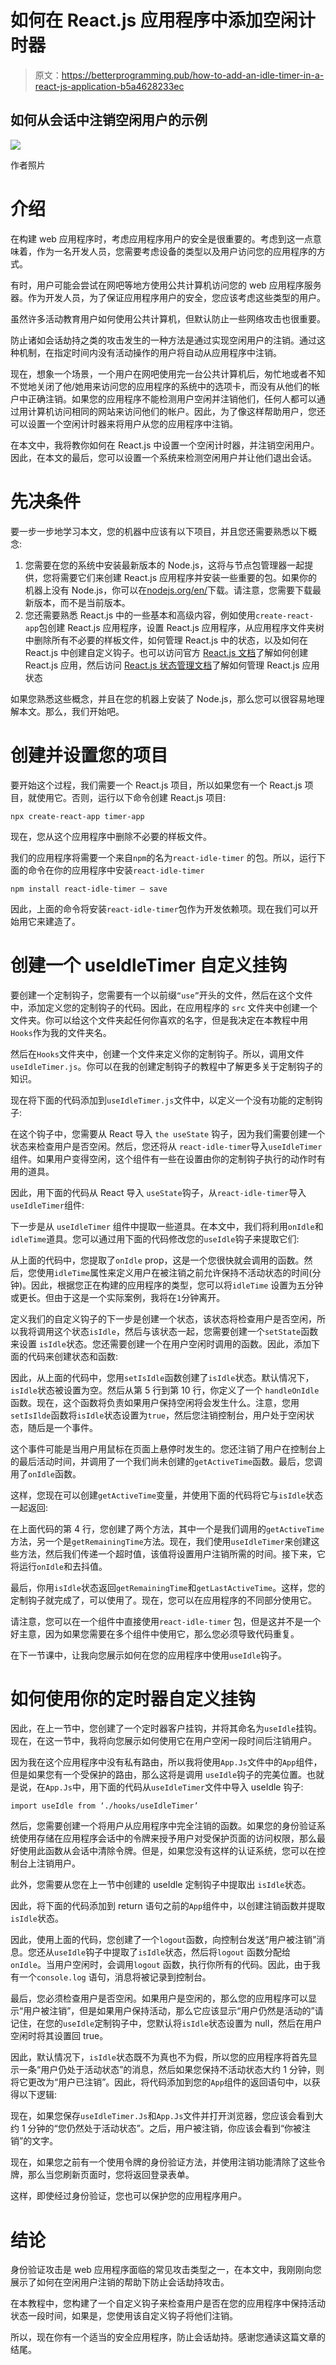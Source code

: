 # 如何在 React.js 应用程序中添加空闲计时器

> 原文：<https://betterprogramming.pub/how-to-add-an-idle-timer-in-a-react-js-application-b5a4628233ec>

## 如何从会话中注销空闲用户的示例

![](img/946193080780a31818da443f675d1311.png)

作者照片

# 介绍

在构建 web 应用程序时，考虑应用程序用户的安全是很重要的。考虑到这一点意味着，作为一名开发人员，您需要考虑设备的类型以及用户访问您的应用程序的方式。

有时，用户可能会尝试在网吧等地方使用公共计算机访问您的 web 应用程序服务器。作为开发人员，为了保证应用程序用户的安全，您应该考虑这些类型的用户。

虽然许多活动教育用户如何使用公共计算机，但默认防止一些网络攻击也很重要。

防止诸如会话劫持之类的攻击发生的一种方法是通过实现空闲用户的注销。通过这种机制，在指定时间内没有活动操作的用户将自动从应用程序中注销。

现在，想象一个场景，一个用户在网吧使用完一台公共计算机后，匆忙地或者不知不觉地关闭了他/她用来访问您的应用程序的系统中的选项卡，而没有从他们的帐户中正确注销。如果您的应用程序不能检测用户空闲并注销他们，任何人都可以通过用计算机访问相同的网站来访问他们的帐户。因此，为了像这样帮助用户，您还可以设置一个空闲计时器来将用户从您的应用程序中注销。

在本文中，我将教你如何在 React.js 中设置一个空闲计时器，并注销空闲用户。因此，在本文的最后，您可以设置一个系统来检测空闲用户并让他们退出会话。

# 先决条件

要一步一步地学习本文，您的机器中应该有以下项目，并且您还需要熟悉以下概念:

1.  您需要在您的系统中安装最新版本的 Node.js，这将与节点包管理器一起提供，您将需要它们来创建 React.js 应用程序并安装一些重要的包。如果你的机器上没有 Node.js，你可以在[nodejs.org/en/](https://nodejs.org/en/)下载。请注意，您需要下载最新版本，而不是当前版本。
2.  您还需要熟悉 React.js 中的一些基本和高级内容，例如使用`create-react-app`包创建 React.js 应用程序，设置 React.js 应用程序，从应用程序文件夹树中删除所有不必要的样板文件，如何管理 React.js 中的状态，以及如何在 React.js 中创建自定义钩子。也可以访问官方 [React.js 文档](https://reactjs.org/docs/create-a-new-react-app.html)了解如何创建 React.js 应用，然后访问 [React.js 状态管理文档](https://beta.reactjs.org/learn/managing-state)了解如何管理 React.js 应用状态

如果您熟悉这些概念，并且在您的机器上安装了 Node.js，那么您可以很容易地理解本文。那么，我们开始吧。

# 创建并设置您的项目

要开始这个过程，我们需要一个 React.js 项目，所以如果您有一个 React.js 项目，就使用它。否则，运行以下命令创建 React.js 项目:

`npx create-react-app timer-app`

现在，您从这个应用程序中删除不必要的样板文件。

我们的应用程序将需要一个来自`npm`的名为`react-idle-timer` 的包。所以，运行下面的命令在你的应用程序中安装`react-idle-timer`

`npm install react-idle-timer — save`

因此，上面的命令将安装`react-idle-timer`包作为开发依赖项。现在我们可以开始用它来建造了。

# 创建一个 useIdleTimer 自定义挂钩

要创建一个定制钩子，您需要有一个以前缀`“use”`开头的文件，然后在这个文件中，添加定义您的定制钩子的代码。因此，在应用程序的 `src` 文件夹中创建一个文件夹。你可以给这个文件夹起任何你喜欢的名字，但是我决定在本教程中用`Hooks`作为我的文件夹名。

然后在`Hooks`文件夹中，创建一个文件来定义你的定制钩子。所以，调用文件 `useIdleTimer.js`。你可以在我的创建定制钩子的教程中了解更多关于定制钩子的知识。

现在将下面的代码添加到`useIdleTimer.js`文件中，以定义一个没有功能的定制钩子:

在这个钩子中，您需要从 React 导入 `the useState` 钩子，因为我们需要创建一个状态来检查用户是否空闲。然后，您还将从 `react-idle-timer`导入`useIdleTimer` 组件。如果用户变得空闲，这个组件有一些在设置由你的定制钩子执行的动作时有用的道具。

因此，用下面的代码从 React 导入 `useState`钩子，从`react-idle-timer`导入`useIdleTimer`组件:

下一步是从 `useIdleTimer` 组件中提取一些道具。在本文中，我们将利用`onIdle`和`idleTime`道具。您可以通过用下面的代码修改您的`useIdle`钩子来提取它们:

从上面的代码中，您提取了`onIdle` prop，这是一个您很快就会调用的函数。然后，您使用`idleTime`属性来定义用户在被注销之前允许保持不活动状态的时间(分钟)。因此，根据您正在构建的应用程序的类型，您可以将`idleTime` 设置为五分钟或更长。但由于这是一个实际案例，我将在`1`分钟离开。

定义我们的自定义钩子的下一步是创建一个状态，该状态将检查用户是否空闲，所以我将调用这个状态`isIdle`，然后与该状态一起，您需要创建一个`setState`函数来设置 `isIdle`状态。您还需要创建一个在用户空闲时调用的函数。因此，添加下面的代码来创建状态和函数:

因此，从上面的代码中，您用`setIsIdle`函数创建了`isIdle`状态。默认情况下，`isIdle`状态被设置为空。然后从第 5 行到第 10 行，你定义了一个 `handleOnIdle` 函数。现在，这个函数将负责如果用户保持空闲将会发生什么。注意，您用`setIsIlde`函数将`isIdle`状态设置为`true`，然后您注销控制台，用户处于空闲状态，随后是一个事件。

这个事件可能是当用户用鼠标在页面上悬停时发生的。您还注销了用户在控制台上的最后活动时间，并调用了一个我们尚未创建的`getActiveTime`函数。最后，您调用了`onIdle`函数。

这样，您现在可以创建`getActiveTime`变量，并使用下面的代码将它与`isIdle`状态一起返回:

在上面代码的第 4 行，您创建了两个方法，其中一个是我们调用的`getActiveTime`方法，另一个是`getRemainingTime`方法。现在，我们使用`useIdleTimer`来创建这些方法，然后我们传递一个超时值，该值将设置用户注销所需的时间。接下来，它将运行`onIdle`和去抖值。

最后，你用`isIdle`状态返回`getRemainingTime`和`getLastActiveTime`。这样，您的定制钩子就完成了，可以使用了。现在，您可以在应用程序的不同部分使用它。

请注意，您可以在一个组件中直接使用`react-idle-timer` 包，但是这并不是一个好主意，因为如果您需要在多个组件中使用它，那么您必须导致代码重复。

在下一节课中，让我向您展示如何在您的应用程序中使用`useIdle`钩子。

# 如何使用你的定时器自定义挂钩

因此，在上一节中，您创建了一个定时器客户挂钩，并将其命名为`useIdle`挂钩。现在，在这一节中，我将向您展示如何使用它在用户空闲一段时间后注销用户。

因为我在这个应用程序中没有私有路由，所以我将使用`App.Js`文件中的`App`组件，但是如果您有一个受保护的路由，那么这将是调用 `useIdle`钩子的完美位置。也就是说，在`App.Js`中，用下面的代码从`useIdleTimer`文件中导入 useIdle 钩子:

`import useIdle from ‘./hooks/useIdleTimer’`

然后，您需要创建一个将用户从应用程序中完全注销的函数。如果您的身份验证系统使用存储在应用程序会话中的令牌来授予用户对受保护页面的访问权限，那么最好使用此函数从会话中清除令牌。但是，如果您没有这样的认证系统，您可以在控制台上注销用户。

此外，您需要从您在上一节中创建的 useIdle 定制钩子中提取出 `isIdle`状态。

因此，将下面的代码添加到 return 语句之前的`App`组件中，以创建注销函数并提取 `isIdle`状态。

因此，使用上面的代码，您创建了一个`logout`函数，向控制台发送“用户被注销”消息。您还从`useIdle`钩子中提取了`isIdle`状态，然后将`logout` 函数分配给`onIdle`。当用户空闲时，会调用`logout` 函数，执行你所有的代码。因此，由于我有一个`console.log` 语句，消息将被记录到控制台。

最后，您必须检查用户是否空闲。如果用户是空闲的，那么您的应用程序可以显示“用户被注销”，但是如果用户保持活动，那么它应该显示“用户仍然是活动的”请记住，在您的`useIdle`定制钩子中，您默认将`isIdle`状态设置为 null，然后在用户空闲时将其设置回 true。

因此，默认情况下，`isIdle`状态既不为真也不为假，所以您的应用程序将首先显示一条“用户仍处于活动状态”的消息，然后如果您保持不活动状态大约 1 分钟，则将它更改为“用户已注销”。因此，将代码添加到您的`App`组件的返回语句中，以获得以下逻辑:

现在，如果您保存`useIdleTimer.Js`和`App.Js`文件并打开浏览器，您应该会看到大约 1 分钟的“您仍然处于活动状态”。之后，用户被注销，你应该会看到“你被注销”的文字。

现在，如果您之前有一个使用令牌的身份验证方法，并使用注销功能清除了这些令牌，那么当您刷新页面时，您将返回登录表单。

这样，即使经过身份验证，您也可以保护您的应用程序用户。

# 结论

身份验证攻击是 web 应用程序面临的常见攻击类型之一，在本文中，我刚刚向您展示了如何在空闲用户注销的帮助下防止会话劫持攻击。

在本教程中，您构建了一个自定义钩子来检查用户是否在您的应用程序中保持活动状态一段时间，如果是，您使用该自定义钩子将他们注销。

所以，现在你有一个适当的安全应用程序，防止会话劫持。感谢您通读这篇文章的结尾。